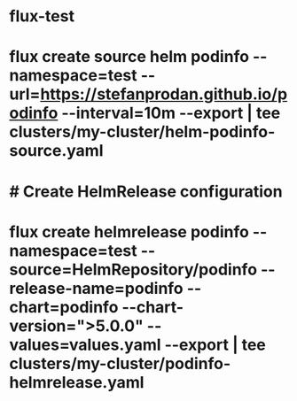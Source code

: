 # flux-test
# flux create source helm podinfo --namespace=test  --url=https://stefanprodan.github.io/podinfo --interval=10m --export | tee clusters/my-cluster/helm-podinfo-source.yaml
# # Create HelmRelease configuration
# flux create helmrelease podinfo --namespace=test --source=HelmRepository/podinfo --release-name=podinfo --chart=podinfo --chart-version=">5.0.0" --values=values.yaml --export | tee clusters/my-cluster/podinfo-helmrelease.yaml